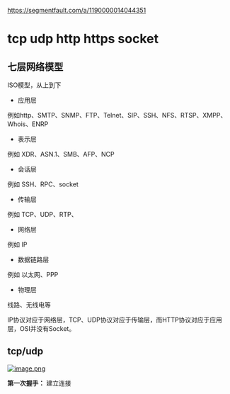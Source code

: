 https://segmentfault.com/a/1190000014044351

# tcp udp http https socket

## 七层网络模型
ISO模型，从上到下

- 应用层

例如http、SMTP、SNMP、FTP、Telnet、SIP、SSH、NFS、RTSP、XMPP、Whois、ENRP

- 表示层

例如 XDR、ASN.1、SMB、AFP、NCP

- 会话层

例如 SSH、RPC、socket

- 传输层

例如 TCP、UDP、RTP、

- 网络层

例如 IP

- 数据链路层

例如 以太网、PPP

- 物理层

线路、无线电等

IP协议对应于网络层，TCP、UDP协议对应于传输层，而HTTP协议对应于应用层，OSI并没有Socket。

## tcp/udp

[![image.png](https://i.postimg.cc/GtBVwMML/image.png)](https://postimg.cc/n9J0q1bg)

**第一次握手：** 建立连接






